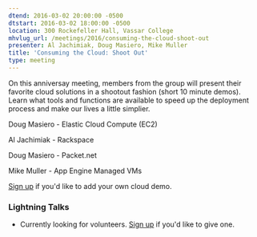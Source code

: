 ```yaml
---
dtend: 2016-03-02 20:00:00 -0500
dtstart: 2016-03-02 18:00:00 -0500
location: 300 Rockefeller Hall, Vassar College
mhvlug_url: /meetings/2016/consuming-the-cloud-shoot-out
presenter: Al Jachimiak, Doug Masiero, Mike Muller
title: 'Consuming the Cloud: Shoot Out'
type: meeting
---
```



On this anniversay meeting, members from the group will present their favorite cloud solutions in a shootout fashion (short 10 minute demos). Learn what tools and functions are available to speed up the deployment process and make our lives a little simplier.

Doug Masiero - Elastic Cloud Compute (EC2)

Al Jachimiak - Rackspace

Doug Masiero - Packet.net

Mike Muller - App Engine Managed VMs

[Sign up](https://mhvlug.org/contact) if you'd like to add your own cloud demo.



### Lightning Talks
- Currently looking for volunteers. [Sign up](http://mhvlug.org/contact/Lightning-Talk) if you'd like to give one.